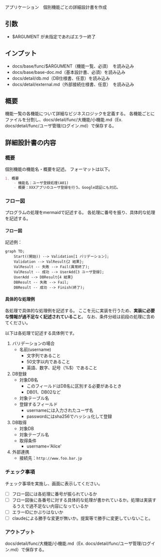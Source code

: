 アプリケーション　個別機能ごとの詳細設計書を作成

## 引数
- $ARGUMENT が未指定であればエラー終了

## インプット
- docs/base/func/$ARGUMENT（機能一覧、必須）　を読み込み
- docs/base/base-doc.md（基本設計書、必須）を読み込み
- docs/detail/db.md（DB仕様書、任意）を読み込み
- docs/detail/external.md（外部接続仕様書、任意）　を読み込み

## 概要
機能一覧の各機能について詳細なビジネスロジックを定義する。
各機能ごとにファイルを分割し、docs/detail/func/大機能/小機能.md（Ex. docs/detail/func/ユーザ管理/ログイン.md）で保存する。

## 詳細設計書の内容

### 概要
個別機能の機能名・概要を記述。
フォーマットは以下。

```markdown
1. 概要
    - 機能名：ユーザ登録処理(A01)
    - 概要：XXXアプリのユーザ登録を行う。Google認証にも対応。
```

### フロー図
プログラムの処理をmermaidで記述する。
各処理に番号を振り、具体的な処理を記述する。

#### フロー図
記述例：
```mermaid
graph TD;
    Start((開始)) --> Validation[1 バリデーション];
    Validation --> ValResult{2 結果};
    ValResult -- 失敗 --> Fail(異常終了);
    ValResult -- 成功 --> UserAdd[3 ユーザ登録];
    UserAdd --> DBResult{4 結果}
    DBResult -- 失敗 --> Fail;
    DBResult -- 成功 --> Finish(終了);
```

#### 具体的な処理例
各処理で具体的な処理例を記述する。
ここを元に実装を行うため、**実装に必要な情報が過不足なく記述されていること**。
なお、条件分岐は前段の処理に含めてください。

以下は各処理で記述する具体例です。
1. バリデーションの場合
    - 名前(username)
        - 文字列であること
        - 50文字以内であること
        - 英語、数字、記号（%$）であること
2. DB登録
    - 対象DB名
        - このフィールドはDB名に区別する必要があるとき
        - DB01、DB02など
    - 対象テーブル名
    - 登録するフィールド
        - usernameには入力されたユーザ名
        - passwordにはsha256でハッシュ化して登録
3. DB取得
    - 対象DB
    - 対象テーブル名
    - 取得条件
        - username='Alice'
4. 外部連携
    - 接続先：`http://www.foo.bar.jp`

### チェック事項
チェック事項を実施し、画面に表示してください。
- [ ] フロー図には各処理に番号が振られているか
- [ ] フロー図後に各番号に対する具体的な処理が書かれているか。処理は実装するうえで過不足ない内容になっているか
- [ ] エラーIDにかぶりはないか
- [ ] claudeによる勝手な変更が無いか。提案等で勝手に変更していないこと。

### アウトプット
docs/detail/func/大機能/小機能.md（Ex. docs/detail/func/ユーザ管理/ログイン.md）で保存する。
